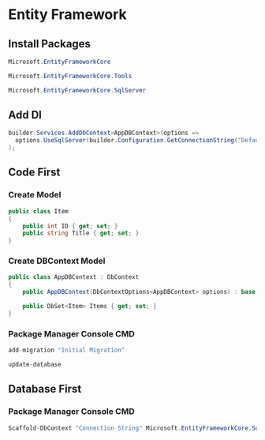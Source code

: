 # Entity Framework

## Install Packages 
```  cs
Microsoft.EntityFrameworkCore
```
```  cs
Microsoft.EntityFrameworkCore.Tools
```
``` cs
Microsoft.EntityFrameworkCore.SqlServer
```
## Add DI
```  cs
builder.Services.AddDbContext<AppDBContext>(options =>
  options.UseSqlServer(builder.Configuration.GetConnectionString("DefaultConnectionString"))
);
```

## Code First 
### Create Model
```  cs
public class Item
{
    public int ID { get; set; } 
    public string Title { get; set; }
}
```  
### Create DBContext Model
```  cs
public class AppDBContext : DbContext
{
    public AppDBContext(DbContextOptions<AppDBContext> options) : base(options) { }

    public DbSet<Item> Items { get; set; }
}
```

### Package Manager Console CMD
```  cs
add-migration "Initial Migration"
```
```  cs
update-database
```

## Database First 
### Package Manager Console CMD
```  cs
Scaffold-DbContext "Connection String" Microsoft.EntityFrameworkCore.SqlServer -ContextDir DataFolder -OutputDir Models -DataAnnotation
```

